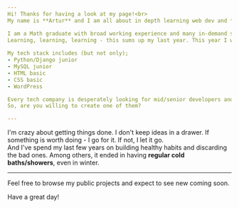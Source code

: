```yaml
---
Hi! Thanks for having a look at my page!<br>
My name is **Artur** and I am all about in depth learning web dev and ***creating robust Django apps***.

I am a Math graduate with broad working experience and many in-demand soft and social skills.<br>
Learning, learning, learning - this sums up my last year. This year I want to land my first job as junior web dev.
 
My tech stack includes (but not only);
- Python/Django junior
- MySQL junior
- HTML basic
- CSS basic
- WordPress

Every tech company is desperately looking for mid/senior developers and engineers.
So, are you willing to create one of them?

---
```

I'm crazy about getting things done. I don't keep ideas in a drawer. If something is worth doing - I go for it. If not, I let it go.<br>
And I've spend my last few years on building healthy habits and discarding the bad ones. Among others, it ended in having **regular cold baths/showers**, even in winter. 

---
Feel free to browse my public projects and expect to see new coming soon.

Have a great day!
